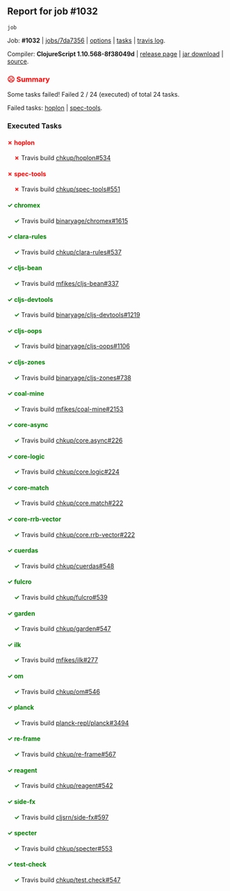 ## Report for job #1032
```
job
```


Job: **#1032** | [jobs/7da7356](https://github.com/cljs-oss/canary/commit/7da7356fa3918c4aa1cd6adda6691e759324130c) | [options](options.edn) | [tasks](tasks.edn) | [travis log](https://travis-ci.org/cljs-oss/canary/builds/563870188).

Compiler: **ClojureScript 1.10.568-8f38049d** | [release page](https://github.com/cljs-oss/canary/releases/tag/r1.10.568-8f38049d) | [jar download](https://github.com/cljs-oss/canary/releases/download/r1.10.568-8f38049d/clojurescript-1.10.568-8f38049d.jar) | [source](https://github.com/clojure/clojurescript/commit/8f38049d543b04b8da55029f140b6577e3ec245a).

### <b style='color:red'>☹ Summary</b>

Some tasks failed! Failed 2 / 24 (executed) of total 24 tasks.

Failed tasks: [hoplon](#-hoplon) | [spec-tools](#-spec-tools).

### Executed Tasks

#### <b style='color:red'>&#x2717; hoplon</b>
&nbsp;&nbsp;&nbsp;&nbsp;<b style='color:red'>&#x2717;</b> Travis build [chkup/hoplon#534](https://travis-ci.org/chkup/hoplon/builds/563872239)<br>

#### <b style='color:red'>&#x2717; spec-tools</b>
&nbsp;&nbsp;&nbsp;&nbsp;<b style='color:red'>&#x2717;</b> Travis build [chkup/spec-tools#551](https://travis-ci.org/chkup/spec-tools/builds/563872234)<br>

#### <b style='color:green'>&#x2713; chromex</b>
&nbsp;&nbsp;&nbsp;&nbsp;<b style='color:green'>&#x2713;</b> Travis build [binaryage/chromex#1615](https://travis-ci.org/binaryage/chromex/builds/563871949)<br>

#### <b style='color:green'>&#x2713; clara-rules</b>
&nbsp;&nbsp;&nbsp;&nbsp;<b style='color:green'>&#x2713;</b> Travis build [chkup/clara-rules#537](https://travis-ci.org/chkup/clara-rules/builds/563871960)<br>

#### <b style='color:green'>&#x2713; cljs-bean</b>
&nbsp;&nbsp;&nbsp;&nbsp;<b style='color:green'>&#x2713;</b> Travis build [mfikes/cljs-bean#337](https://travis-ci.org/mfikes/cljs-bean/builds/563871993)<br>

#### <b style='color:green'>&#x2713; cljs-devtools</b>
&nbsp;&nbsp;&nbsp;&nbsp;<b style='color:green'>&#x2713;</b> Travis build [binaryage/cljs-devtools#1219](https://travis-ci.org/binaryage/cljs-devtools/builds/563871986)<br>

#### <b style='color:green'>&#x2713; cljs-oops</b>
&nbsp;&nbsp;&nbsp;&nbsp;<b style='color:green'>&#x2713;</b> Travis build [binaryage/cljs-oops#1106](https://travis-ci.org/binaryage/cljs-oops/builds/563872080)<br>

#### <b style='color:green'>&#x2713; cljs-zones</b>
&nbsp;&nbsp;&nbsp;&nbsp;<b style='color:green'>&#x2713;</b> Travis build [binaryage/cljs-zones#738](https://travis-ci.org/binaryage/cljs-zones/builds/563872086)<br>

#### <b style='color:green'>&#x2713; coal-mine</b>
&nbsp;&nbsp;&nbsp;&nbsp;<b style='color:green'>&#x2713;</b> Travis build [mfikes/coal-mine#2153](https://travis-ci.org/mfikes/coal-mine/builds/563872102)<br>

#### <b style='color:green'>&#x2713; core-async</b>
&nbsp;&nbsp;&nbsp;&nbsp;<b style='color:green'>&#x2713;</b> Travis build [chkup/core.async#226](https://travis-ci.org/chkup/core.async/builds/563872090)<br>

#### <b style='color:green'>&#x2713; core-logic</b>
&nbsp;&nbsp;&nbsp;&nbsp;<b style='color:green'>&#x2713;</b> Travis build [chkup/core.logic#224](https://travis-ci.org/chkup/core.logic/builds/563872098)<br>

#### <b style='color:green'>&#x2713; core-match</b>
&nbsp;&nbsp;&nbsp;&nbsp;<b style='color:green'>&#x2713;</b> Travis build [chkup/core.match#222](https://travis-ci.org/chkup/core.match/builds/563872134)<br>

#### <b style='color:green'>&#x2713; core-rrb-vector</b>
&nbsp;&nbsp;&nbsp;&nbsp;<b style='color:green'>&#x2713;</b> Travis build [chkup/core.rrb-vector#222](https://travis-ci.org/chkup/core.rrb-vector/builds/563872136)<br>

#### <b style='color:green'>&#x2713; cuerdas</b>
&nbsp;&nbsp;&nbsp;&nbsp;<b style='color:green'>&#x2713;</b> Travis build [chkup/cuerdas#548](https://travis-ci.org/chkup/cuerdas/builds/563872142)<br>

#### <b style='color:green'>&#x2713; fulcro</b>
&nbsp;&nbsp;&nbsp;&nbsp;<b style='color:green'>&#x2713;</b> Travis build [chkup/fulcro#539](https://travis-ci.org/chkup/fulcro/builds/563872344)<br>

#### <b style='color:green'>&#x2713; garden</b>
&nbsp;&nbsp;&nbsp;&nbsp;<b style='color:green'>&#x2713;</b> Travis build [chkup/garden#547](https://travis-ci.org/chkup/garden/builds/563872165)<br>

#### <b style='color:green'>&#x2713; ilk</b>
&nbsp;&nbsp;&nbsp;&nbsp;<b style='color:green'>&#x2713;</b> Travis build [mfikes/ilk#277](https://travis-ci.org/mfikes/ilk/builds/563872295)<br>

#### <b style='color:green'>&#x2713; om</b>
&nbsp;&nbsp;&nbsp;&nbsp;<b style='color:green'>&#x2713;</b> Travis build [chkup/om#546](https://travis-ci.org/chkup/om/builds/563872212)<br>

#### <b style='color:green'>&#x2713; planck</b>
&nbsp;&nbsp;&nbsp;&nbsp;<b style='color:green'>&#x2713;</b> Travis build [planck-repl/planck#3494](https://travis-ci.org/planck-repl/planck/builds/563872259)<br>

#### <b style='color:green'>&#x2713; re-frame</b>
&nbsp;&nbsp;&nbsp;&nbsp;<b style='color:green'>&#x2713;</b> Travis build [chkup/re-frame#567](https://travis-ci.org/chkup/re-frame/builds/563872210)<br>

#### <b style='color:green'>&#x2713; reagent</b>
&nbsp;&nbsp;&nbsp;&nbsp;<b style='color:green'>&#x2713;</b> Travis build [chkup/reagent#542](https://travis-ci.org/chkup/reagent/builds/563872314)<br>

#### <b style='color:green'>&#x2713; side-fx</b>
&nbsp;&nbsp;&nbsp;&nbsp;<b style='color:green'>&#x2713;</b> Travis build [cljsrn/side-fx#597](https://travis-ci.org/cljsrn/side-fx/builds/563872322)<br>

#### <b style='color:green'>&#x2713; specter</b>
&nbsp;&nbsp;&nbsp;&nbsp;<b style='color:green'>&#x2713;</b> Travis build [chkup/specter#553](https://travis-ci.org/chkup/specter/builds/563872269)<br>

#### <b style='color:green'>&#x2713; test-check</b>
&nbsp;&nbsp;&nbsp;&nbsp;<b style='color:green'>&#x2713;</b> Travis build [chkup/test.check#547](https://travis-ci.org/chkup/test.check/builds/563872218)<br>